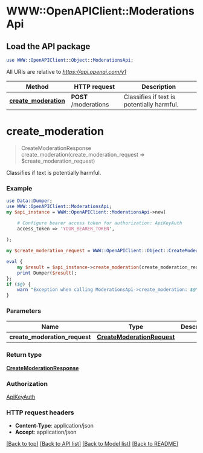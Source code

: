 # WWW::OpenAPIClient::ModerationsApi

## Load the API package
```perl
use WWW::OpenAPIClient::Object::ModerationsApi;
```

All URIs are relative to *https://api.openai.com/v1*

Method | HTTP request | Description
------------- | ------------- | -------------
[**create_moderation**](ModerationsApi.md#create_moderation) | **POST** /moderations | Classifies if text is potentially harmful.


# **create_moderation**
> CreateModerationResponse create_moderation(create_moderation_request => $create_moderation_request)

Classifies if text is potentially harmful.

### Example
```perl
use Data::Dumper;
use WWW::OpenAPIClient::ModerationsApi;
my $api_instance = WWW::OpenAPIClient::ModerationsApi->new(

    # Configure bearer access token for authorization: ApiKeyAuth
    access_token => 'YOUR_BEARER_TOKEN',
    
);

my $create_moderation_request = WWW::OpenAPIClient::Object::CreateModerationRequest->new(); # CreateModerationRequest | 

eval {
    my $result = $api_instance->create_moderation(create_moderation_request => $create_moderation_request);
    print Dumper($result);
};
if ($@) {
    warn "Exception when calling ModerationsApi->create_moderation: $@\n";
}
```

### Parameters

Name | Type | Description  | Notes
------------- | ------------- | ------------- | -------------
 **create_moderation_request** | [**CreateModerationRequest**](CreateModerationRequest.md)|  | 

### Return type

[**CreateModerationResponse**](CreateModerationResponse.md)

### Authorization

[ApiKeyAuth](../README.md#ApiKeyAuth)

### HTTP request headers

 - **Content-Type**: application/json
 - **Accept**: application/json

[[Back to top]](#) [[Back to API list]](../README.md#documentation-for-api-endpoints) [[Back to Model list]](../README.md#documentation-for-models) [[Back to README]](../README.md)

